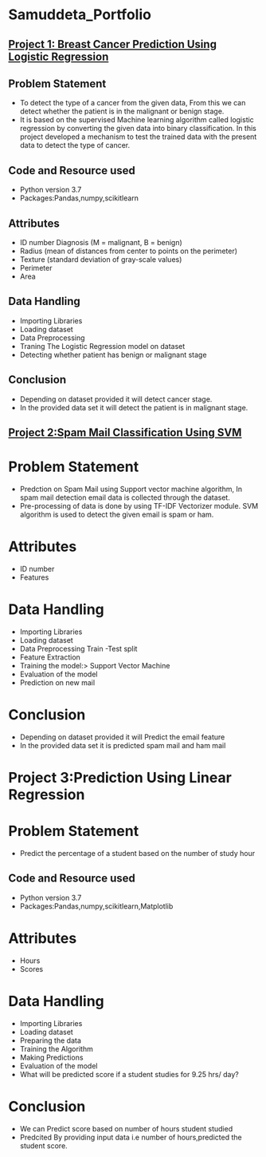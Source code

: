 # Samuddeta_Portfolio

## [Project 1: Breast Cancer Prediction Using Logistic Regression](https://github.com/Samuddeta/Breast-Cancer-Prediction.git)
## Problem Statement 
* To detect the type of a cancer from the given data, From this we can detect whether the patient is in the malignant or benign stage.
* It is based on the supervised Machine learning algorithm called logistic regression by converting the given data into binary classification. In this project developed a mechanism to test the trained data with the present data to detect the type of cancer. 

## Code and Resource used 
* Python version 3.7 
* Packages:Pandas,numpy,scikitlearn 

## Attributes 
* ID number Diagnosis (M = malignant, B = benign) 
* Radius (mean of distances from center to points on the perimeter) 
* Texture (standard deviation of gray-scale values) 
* Perimeter
* Area

## Data Handling 
* Importing Libraries 
* Loading dataset 
* Data Preprocessing 
* Traning The Logistic Regression model on dataset 
* Detecting whether patient has benign or malignant stage

## Conclusion 
* Depending on dataset provided it will detect cancer stage.
* In the provided data set it will detect the patient is in malignant stage.


## [Project 2:Spam Mail Classification Using SVM](https://github.com/Samuddeta/Spam-ham-mail-prediction.git) 
# Problem Statement 
 * Predction on Spam Mail using Support vector machine algorithm, In spam mail detection email data is collected through the dataset. 
 * Pre-processing of data is done by using TF-IDF Vectorizer module. SVM algorithm is used to detect the given email is spam or ham.
 
# Attributes 
 * ID number 
 * Features
  
# Data Handling 
 * Importing Libraries 
 * Loading dataset 
 * Data Preprocessing Train -Test split 
 * Feature Extraction 
 * Training the model:> Support Vector Machine 
 * Evaluation of the model
 *  Prediction on new mail
 
 # Conclusion 
 * Depending on dataset provided it will Predict the email feature 
 * In the provided data set it is predicted spam mail and ham mail


# Project 3:Prediction Using Linear Regression
# Problem Statement 
* Predict the percentage of a student based on the number of study hour

## Code and Resource used 
* Python version 3.7 
* Packages:Pandas,numpy,scikitlearn,Matplotlib 

# Attributes 
 * Hours 
 * Scores
 
# Data Handling 
 * Importing Libraries 
 * Loading dataset 
 * Preparing the data
 * Training the Algorithm
 * Making Predictions
 * Evaluation of the model
 * What will be predicted score if a student studies for 9.25 hrs/ day?
 
 # Conclusion 
 * We can Predict score based on number of hours student studied
 * Predcited By providing input data i.e number of hours,predicted the student score.
